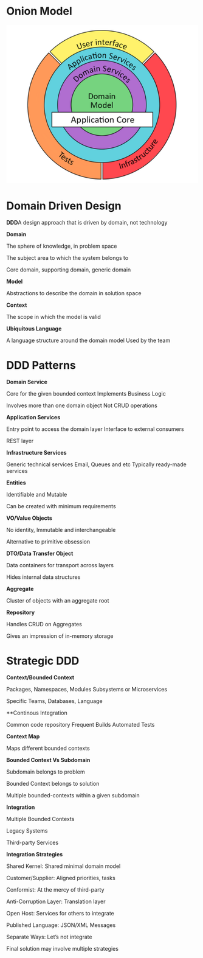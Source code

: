 # Onion Model 

![model](onion.png)

# Domain Driven Design

**DDD**A design approach that is driven by domain, not technology

**Domain**

The sphere of knowledge, in problem space

The subject area to which the system belongs to 

Core domain, supporting domain, generic domain

**Model**

Abstractions to describe the domain in solution space

**Context**

The scope in which the model is valid

**Ubiquitous Language**

A language structure around the domain model Used by the team

# DDD Patterns

**Domain Service**

Core for the given bounded context Implements Business Logic

Involves more than one domain object Not CRUD operations

**Application Services**

Entry point to access the domain layer Interface to external consumers

REST layer

**Infrastructure Services**

Generic technical services Email, Queues and etc Typically ready-made services

**Entities**

Identifiable and Mutable

Can be created with minimum requirements

**VO/Value Objects**

No identity, Immutable and interchangeable

Alternative to primitive obsession

**DTO/Data Transfer Object**

Data containers for transport across layers

Hides internal data structures

**Aggregate**

Cluster of objects with an aggregate root

**Repository**

Handles CRUD on Aggregates

Gives an impression of in-memory storage

# Strategic DDD

**Context/Bounded Context**

Packages, Namespaces, Modules Subsystems or Microservices

Specific Teams, Databases, Language

**Continous Integration

Common code repository Frequent Builds Automated Tests

**Context Map**

Maps different bounded contexts

**Bounded Context Vs Subdomain**

Subdomain belongs to problem

Bounded Context belongs to solution

Multiple bounded-contexts within a given subdomain

**Integration**

Multiple Bounded Contexts 

Legacy Systems 

Third-party Services 

**Integration Strategies**

Shared Kernel: Shared minimal domain model 

Customer/Supplier: Aligned priorities, tasks 

Conformist: At the mercy of third-party 

Anti-Corruption Layer: Translation layer 

Open Host: Services for others to integrate 

Published Language: JSON/XML Messages 

Separate Ways: Let’s not integrate

Final solution may involve multiple strategies
